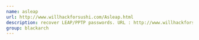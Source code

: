 ```yaml
---
name: asleap
url: http://www.willhackforsushi.com/Asleap.html
description: recover LEAP/PPTP passwords. URL : http://www.willhackforsushi.com/Asleap.html Groups : blackarch blackarch-cracker
group: blackarch
---
```

